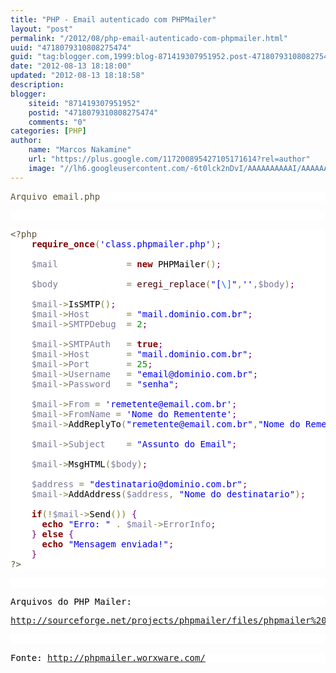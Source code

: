 ```yaml
---
title: "PHP - Email autenticado com PHPMailer"
layout: "post"
permalink: "/2012/08/php-email-autenticado-com-phpmailer.html"
uuid: "4718079310808275474"
guid: "tag:blogger.com,1999:blog-871419307951952.post-4718079310808275474"
date: "2012-08-13 18:18:00"
updated: "2012-08-13 18:18:58"
description: 
blogger:
    siteid: "871419307951952"
    postid: "4718079310808275474"
    comments: "0"
categories: [PHP]
author: 
    name: "Marcos Nakamine"
    url: "https://plus.google.com/117200895427105171614?rel=author"
    image: "//lh6.googleusercontent.com/-6t0lck2nDvI/AAAAAAAAAAI/AAAAAAAAOBw/_9ON3AiIr48/s32-c/photo.jpg"
---
```


<div class="css-full-post-content js-full-post-content">
<pre style="background: #ffffff; color: black;"><span style="color: #5f5035;">Arquivo email.php</span></pre><pre style="background: #ffffff; color: black;"><span style="color: #5f5035;">&nbsp;</span></pre><pre style="background: #ffffff; color: black;"><span style="color: #5f5035;">&lt;?php</span><span style="color: black;"></span><br /><span style="color: black;">&nbsp;&nbsp;&nbsp;&nbsp;</span><span style="color: maroon; font-weight: bold;">require_once</span><span style="color: #808030;">(</span><span style="color: #0000e6;">'class.phpmailer.php'</span><span style="color: #808030;">)</span><span style="color: purple;">;</span><span style="color: black;"></span><br /><span style="color: black;"></span><br /><span style="color: black;">&nbsp;&nbsp;&nbsp;&nbsp;</span><span style="color: #797997;">$mail</span><span style="color: black;">             </span><span style="color: #808030;">=</span><span style="color: black;"> </span><span style="color: maroon; font-weight: bold;">new</span><span style="color: black;"> PHPMailer</span><span style="color: #808030;">(</span><span style="color: #808030;">)</span><span style="color: purple;">;</span><span style="color: black;"></span><br /><span style="color: black;"></span><br /><span style="color: black;">&nbsp;&nbsp;&nbsp;&nbsp;</span><span style="color: #797997;">$body</span><span style="color: black;">             </span><span style="color: #808030;">=</span><span style="color: black;"> </span><span style="color: #400000;">eregi_replace</span><span style="color: #808030;">(</span><span style="color: #0000e6;">"[</span><span style="color: #0f69ff;">\]</span><span style="color: #0000e6;">"</span><span style="color: #808030;">,</span><span style="color: #0000e6;">''</span><span style="color: #808030;">,</span><span style="color: #797997;">$body</span><span style="color: #808030;">)</span><span style="color: purple;">;</span><span style="color: black;"></span><br /><span style="color: black;"></span><br /><span style="color: black;">&nbsp;&nbsp;&nbsp;&nbsp;</span><span style="color: #797997;">$mail</span><span style="color: #808030;">-</span><span style="color: #808030;">&gt;</span><span style="color: black;">IsSMTP</span><span style="color: #808030;">(</span><span style="color: #808030;">)</span><span style="color: purple;">;</span><span style="color: black;"></span><br /><span style="color: black;">&nbsp;&nbsp;&nbsp;&nbsp;</span><span style="color: #797997;">$mail</span><span style="color: #808030;">-&gt;</span><span style="color: #797997;">Host</span><span style="color: black;">       </span><span style="color: #808030;">=</span><span style="color: black;"> </span><span style="color: #0000e6;">"mail.dominio.com.br"</span><span style="color: purple;">;</span><span style="color: black;"></span><br /><span style="color: black;">&nbsp;&nbsp;&nbsp;&nbsp;</span><span style="color: #797997;">$mail</span><span style="color: #808030;">-&gt;</span><span style="color: #797997;">SMTPDebug</span><span style="color: black;">  </span><span style="color: #808030;">=</span><span style="color: black;"> </span><span style="color: #008c00;">2</span><span style="color: purple;">;</span><span style="color: black;">              </span><br /><span style="color: black;">&nbsp;&nbsp;&nbsp;&nbsp;&nbsp;&nbsp;&nbsp;&nbsp;&nbsp;&nbsp;&nbsp;&nbsp;&nbsp;&nbsp;&nbsp;&nbsp;&nbsp;&nbsp;&nbsp;&nbsp;&nbsp;&nbsp;&nbsp;&nbsp;&nbsp;&nbsp;&nbsp;&nbsp;&nbsp;&nbsp;&nbsp;&nbsp;&nbsp;&nbsp;&nbsp;&nbsp;&nbsp;&nbsp;&nbsp;&nbsp;</span><br /><span style="color: black;">&nbsp;&nbsp;&nbsp;&nbsp;</span><span style="color: #797997;">$mail</span><span style="color: #808030;">-&gt;</span><span style="color: #797997;">SMTPAuth</span><span style="color: black;">   </span><span style="color: #808030;">=</span><span style="color: black;"> </span><span style="color: maroon; font-weight: bold;">true</span><span style="color: purple;">;</span><span style="color: black;">           </span><br /><span style="color: black;">&nbsp;&nbsp;&nbsp;&nbsp;</span><span style="color: #797997;">$mail</span><span style="color: #808030;">-&gt;</span><span style="color: #797997;">Host</span><span style="color: black;">       </span><span style="color: #808030;">=</span><span style="color: black;"> </span><span style="color: #0000e6;">"mail.dominio.com.br"</span><span style="color: purple;">;</span><span style="color: black;"></span><br /><span style="color: black;">&nbsp;&nbsp;&nbsp;&nbsp;</span><span style="color: #797997;">$mail</span><span style="color: #808030;">-&gt;</span><span style="color: #797997;">Port</span><span style="color: black;">       </span><span style="color: #808030;">=</span><span style="color: black;"> </span><span style="color: #008c00;">25</span><span style="color: purple;">;</span><span style="color: black;">            </span><br /><span style="color: black;">&nbsp;&nbsp;&nbsp;&nbsp;</span><span style="color: #797997;">$mail</span><span style="color: #808030;">-&gt;</span><span style="color: #797997;">Username</span><span style="color: black;">   </span><span style="color: #808030;">=</span><span style="color: black;"> </span><span style="color: #0000e6;">"email@dominio.com.br"</span><span style="color: purple;">;</span><span style="color: black;"></span><br /><span style="color: black;">&nbsp;&nbsp;&nbsp;&nbsp;</span><span style="color: #797997;">$mail</span><span style="color: #808030;">-&gt;</span><span style="color: #797997;">Password</span><span style="color: black;">   </span><span style="color: #808030;">=</span><span style="color: black;"> </span><span style="color: #0000e6;">"senha"</span><span style="color: purple;">;</span><span style="color: black;"></span><br /><span style="color: black;"></span><br /><span style="color: black;">&nbsp;&nbsp;&nbsp;&nbsp;</span><span style="color: #797997;">$mail</span><span style="color: #808030;">-&gt;</span><span style="color: #797997;">From</span><span style="color: black;"> </span><span style="color: #808030;">=</span><span style="color: black;"> </span><span style="color: #0000e6;">'remetente@email.com.br'</span><span style="color: purple;">;</span><span style="color: black;"></span><br /><span style="color: black;">&nbsp;&nbsp;&nbsp;&nbsp;</span><span style="color: #797997;">$mail</span><span style="color: #808030;">-&gt;</span><span style="color: #797997;">FromName</span><span style="color: black;"> </span><span style="color: #808030;">=</span><span style="color: black;"> </span><span style="color: #0000e6;">'Nome do Rementente'</span><span style="color: purple;">;</span><span style="color: black;"></span><br /><span style="color: black;">&nbsp;&nbsp;&nbsp;&nbsp;</span><span style="color: #797997;">$mail</span><span style="color: #808030;">-</span><span style="color: #808030;">&gt;</span><span style="color: black;">AddReplyTo</span><span style="color: #808030;">(</span><span style="color: #0000e6;">"remetente@email.com.br"</span><span style="color: #808030;">,</span><span style="color: #0000e6;">"Nome do Rementente"</span><span style="color: #808030;">)</span><span style="color: purple;">;</span><span style="color: black;"></span><br /><span style="color: black;"></span><br /><span style="color: black;">&nbsp;&nbsp;&nbsp;&nbsp;</span><span style="color: #797997;">$mail</span><span style="color: #808030;">-&gt;</span><span style="color: #797997;">Subject</span><span style="color: black;">    </span><span style="color: #808030;">=</span><span style="color: black;"> </span><span style="color: #0000e6;">"Assunto do Email"</span><span style="color: purple;">;</span><span style="color: black;"></span><br /><span style="color: black;"></span><br /><span style="color: black;">&nbsp;&nbsp;&nbsp;&nbsp;</span><span style="color: #797997;">$mail</span><span style="color: #808030;">-</span><span style="color: #808030;">&gt;</span><span style="color: black;">MsgHTML</span><span style="color: #808030;">(</span><span style="color: #797997;">$body</span><span style="color: #808030;">)</span><span style="color: purple;">;</span><span style="color: black;"></span><br /><span style="color: black;"></span><br /><span style="color: black;">&nbsp;&nbsp;&nbsp;&nbsp;</span><span style="color: #797997;">$address</span><span style="color: black;"> </span><span style="color: #808030;">=</span><span style="color: black;"> </span><span style="color: #0000e6;">"destinatario@dominio.com.br"</span><span style="color: purple;">;</span><span style="color: black;"></span><br /><span style="color: black;">&nbsp;&nbsp;&nbsp;&nbsp;</span><span style="color: #797997;">$mail</span><span style="color: #808030;">-</span><span style="color: #808030;">&gt;</span><span style="color: black;">AddAddress</span><span style="color: #808030;">(</span><span style="color: #797997;">$address</span><span style="color: #808030;">,</span><span style="color: black;"> </span><span style="color: #0000e6;">"Nome do destinatario"</span><span style="color: #808030;">)</span><span style="color: purple;">;</span><span style="color: black;"></span><br /><span style="color: black;"></span><br /><span style="color: black;">&nbsp;&nbsp;&nbsp;&nbsp;</span><span style="color: maroon; font-weight: bold;">if</span><span style="color: #808030;">(</span><span style="color: #808030;">!</span><span style="color: #797997;">$mail</span><span style="color: #808030;">-</span><span style="color: #808030;">&gt;</span><span style="color: black;">Send</span><span style="color: #808030;">(</span><span style="color: #808030;">)</span><span style="color: #808030;">)</span><span style="color: black;"> </span><span style="color: purple;">{</span><span style="color: black;"></span><br /><span style="color: black;">&nbsp;&nbsp;&nbsp;&nbsp;&nbsp;&nbsp;</span><span style="color: maroon; font-weight: bold;">echo</span><span style="color: black;"> </span><span style="color: #0000e6;">"Erro: "</span><span style="color: black;"> </span><span style="color: #808030;">.</span><span style="color: black;"> </span><span style="color: #797997;">$mail</span><span style="color: #808030;">-&gt;</span><span style="color: #797997;">ErrorInfo</span><span style="color: purple;">;</span><span style="color: black;"></span><br /><span style="color: black;">&nbsp;&nbsp;&nbsp;&nbsp;</span><span style="color: purple;">}</span><span style="color: black;"> </span><span style="color: maroon; font-weight: bold;">else</span><span style="color: black;"> </span><span style="color: purple;">{</span><span style="color: black;"></span><br /><span style="color: black;">&nbsp;&nbsp;&nbsp;&nbsp;&nbsp;&nbsp;</span><span style="color: maroon; font-weight: bold;">echo</span><span style="color: black;"> </span><span style="color: #0000e6;">"Mensagem enviada!"</span><span style="color: purple;">;</span><span style="color: black;"></span><br /><span style="color: black;">&nbsp;&nbsp;&nbsp;&nbsp;</span><span style="color: purple;">}</span><span style="color: black;">        </span><br /><span style="color: #5f5035;">?&gt;</span><br /></pre><pre style="background: #ffffff; color: black;"><br /></pre><pre style="background: #ffffff; color: black;">Arquivos do PHP Mailer:</pre><pre style="background: #ffffff; color: black;"><a href="http://sourceforge.net/projects/phpmailer/files/phpmailer%20for%20php4/">http://sourceforge.net/projects/phpmailer/files/phpmailer%20for%20php4/</a></pre><pre style="background: #ffffff; color: black;"><br /></pre><pre style="background: #ffffff; color: black;">Fonte: <a href="http://phpmailer.worxware.com/">http://phpmailer.worxware.com/</a></pre>
</div>